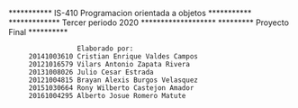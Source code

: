 *********** IS-410 Programacion orientada a objetos ***********
      ************* Tercer periodo 2020 *******************
           ********* Proyecto Final **********

                     Elaborado por:
         20141003610 Cristian Enrique Valdes Campos
         20121016579 Vilars Antonio Zapata Rivera
         20131008026 Julio Cesar Estrada
         20121004815 Brayan Alexis Burgos Velasquez
         20151030664 Rony Wilberto Castejon Amador
         20161004295 Alberto Josue Romero Matute
